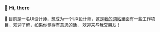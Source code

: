 <h3>👋 Hi, there</h3>
 👀 目前是一名UI设计师，想成为一个UX设计师，这是<a href="https://liyuhang1996625.github.io/4U/" target="_blank">我的网站</a>里面有一些工作项目，欢迎了解，如果你觉得有意思的话，
 欢迎来与我交朋友！
<!---
liyuhang1996625/liyuhang1996625 is a ✨ special ✨ repository because its `README.md` (this file) appears on your GitHub profile.
You can click the Preview link to take a look at your changes.
--->
